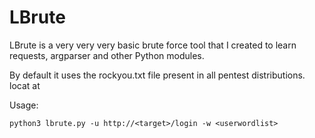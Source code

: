 # LBrute
LBrute is a very very very basic brute force tool that I created to learn requests, argparser and other Python modules.

By default it uses the rockyou.txt file present in all pentest distributions. locat at

Usage:
```
python3 lbrute.py -u http://<target>/login -w <userwordlist>
```
